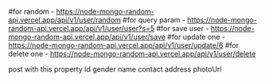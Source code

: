 #for random - https://node-mongo-random-api.vercel.app/api/v1/user/random
#for query param - https://node-mongo-random-api.vercel.app/api/v1/user/user?s=5
#for save user - https://node-mongo-random-api.vercel.app/api/v1/user/save
#for update one - https://node-mongo-random-api.vercel.app/api/v1/user/update/6
#for delete one - https://node-mongo-random-api.vercel.app/api/v1/user/delete


post with this property
Id
gender
name
contact
address
photoUrl
